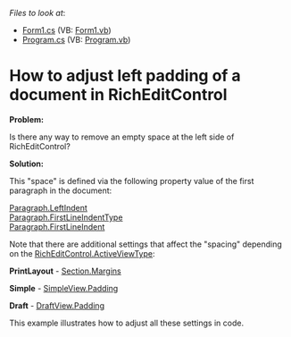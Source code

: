 <!-- default file list -->
*Files to look at*:

* [Form1.cs](./CS/Form1.cs) (VB: [Form1.vb](./VB/Form1.vb))
* [Program.cs](./CS/Program.cs) (VB: [Program.vb](./VB/Program.vb))
<!-- default file list end -->
# How to adjust left padding of a document in RichEditControl


<p><strong>Problem:</strong></p><p>Is there any way to remove an empty space at the left side of RichEditControl?</p><p><strong>Solution:</strong></p><p>This "space" is defined via the following property value of the first paragraph in the document:</p><p><a href="http://documentation.devexpress.com/#CoreLibraries/DevExpressXtraRichEditAPINativeParagraph_LeftIndenttopic"><u>Paragraph.LeftIndent</u></a><br />
<a href="http://documentation.devexpress.com/#CoreLibraries/DevExpressXtraRichEditAPINativeParagraph_FirstLineIndentTypetopic"><u>Paragraph.FirstLineIndentType</u></a><br />
<a href="http://documentation.devexpress.com/#CoreLibraries/DevExpressXtraRichEditAPINativeParagraph_FirstLineIndenttopic"><u>Paragraph.FirstLineIndent</u></a></p><p>Note that there are additional settings that affect the "spacing" depending on the <a href="http://documentation.devexpress.com/#WindowsForms/DevExpressXtraRichEditRichEditControl_ActiveViewTypetopic"><u>RichEditControl.ActiveViewType</u></a>:</p><p><strong>PrintLayout</strong> - <a href="http://documentation.devexpress.com/#CoreLibraries/DevExpressXtraRichEditAPINativeSection_Marginstopic"><u>Section.Margins</u></a></p><p><strong>Simple</strong> - <a href="http://documentation.devexpress.com/#CoreLibraries/DevExpressXtraRichEditSimpleView_Paddingtopic"><u>SimpleView.Padding</u></a></p><p><strong>Draft</strong> - <a href="http://documentation.devexpress.com/#CoreLibraries/DevExpressXtraRichEditDraftView_Paddingtopic"><u>DraftView.Padding</u></a></p><p>This example illustrates how to adjust all these settings in code.</p>

<br/>


